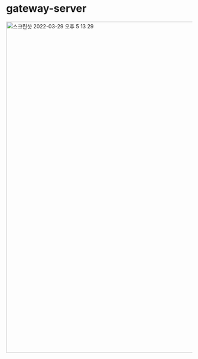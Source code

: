 # gateway-server


<img width="897" alt="스크린샷 2022-03-29 오후 5 13 29" src="https://user-images.githubusercontent.com/1306094/160565601-8ac3fef0-f930-4ce4-94ac-a1f8cf3c9b06.png">
